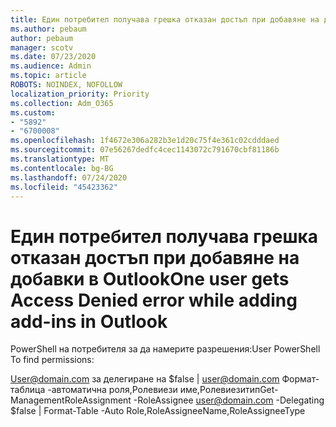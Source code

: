 ```yaml
---
title: Един потребител получава грешка отказан достъп при добавяне на добавки в Outlook
ms.author: pebaum
author: pebaum
manager: scotv
ms.date: 07/23/2020
ms.audience: Admin
ms.topic: article
ROBOTS: NOINDEX, NOFOLLOW
localization_priority: Priority
ms.collection: Adm_O365
ms.custom:
- "5892"
- "6700008"
ms.openlocfilehash: 1f4672e306a282b3e1d20c75f4e361c02cdddaed
ms.sourcegitcommit: 07e56267dedfc4cec1143072c791670cbf81186b
ms.translationtype: MT
ms.contentlocale: bg-BG
ms.lasthandoff: 07/24/2020
ms.locfileid: "45423362"
---
```

# <a name="one-user-gets-access-denied-error-while-adding-add-ins-in-outlook"></a><span data-ttu-id="221ea-102">Един потребител получава грешка отказан достъп при добавяне на добавки в Outlook</span><span class="sxs-lookup"><span data-stu-id="221ea-102">One user gets Access Denied error while adding add-ins in Outlook</span></span>

<span data-ttu-id="221ea-103">PowerShell на потребителя за да намерите разрешения:</span><span class="sxs-lookup"><span data-stu-id="221ea-103">User PowerShell To find permissions:</span></span>

<span data-ttu-id="221ea-104">User@domain.com за делегиране на $false | [user@domain.com](mailto:user@domain.com "mailto:user@domain.com") Формат-таблица -автоматична роля,Ролевиези име,Ролевиезитип</span><span class="sxs-lookup"><span data-stu-id="221ea-104">Get-ManagementRoleAssignment -RoleAssignee [user@domain.com](mailto:user@domain.com "mailto:user@domain.com") -Delegating $false | Format-Table -Auto Role,RoleAssigneeName,RoleAssigneeType</span></span>